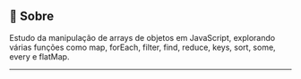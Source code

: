 ## 🤔 Sobre

Estudo da manipulação de arrays de objetos em JavaScript, explorando várias funções como map, forEach, filter, find, reduce, keys, sort, some, every e flatMap.

---
